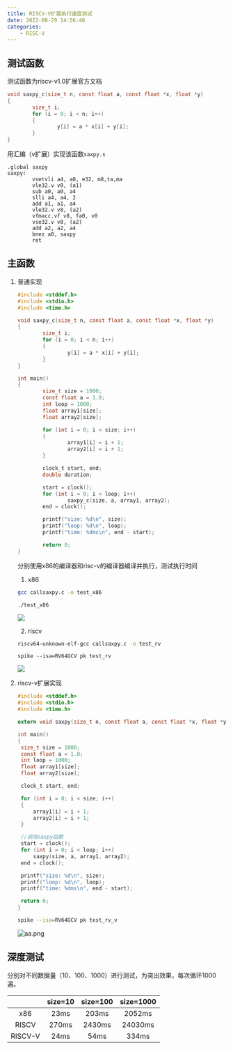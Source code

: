 ```yaml
---
title: RISCV-V扩展执行速度测试
date: 2022-08-29 14:56:46
categories: 
    - RISC-V
---
```


## 测试函数

测试函数为riscv-v1.0扩展官方文档

```c
void saxpy_c(size_t n, const float a, const float *x, float *y)
{
        size_t i;
        for (i = 0; i < n; i++)
        {
                y[i] = a * x[i] + y[i];
        }
}
```

用汇编（v扩展）实现该函数`saxpy.s`

```asm-riscv-v
.global saxpy
saxpy:
        vsetvli a4, a0, e32, m8,ta,ma
        vle32.v v0, (a1)
        sub a0, a0, a4
        slli a4, a4, 2
        add a1, a1, a4
        vle32.v v8, (a2)
        vfmacc.vf v8, fa0, v0
        vse32.v v8, (a2)
        add a2, a2, a4
        bnez a0, saxpy
        ret
```

## 主函数

1. 普通实现

   ```c
   #include <stddef.h>
   #include <stdio.h>
   #include <time.h>
   
   void saxpy_c(size_t n, const float a, const float *x, float *y)
   {
           size_t i;
           for (i = 0; i < n; i++)
           {
                   y[i] = a * x[i] + y[i];
           }
   }
   
   int main()
   {
           size_t size = 1000;
           const float a = 1.0;
           int loop = 1000;
           float array1[size];
           float array2[size];
   
           for (int i = 0; i < size; i++)
           {
                   array1[i] = i + 1;
                   array2[i] = i + 1;
           }
   
           clock_t start, end;
           double duration;
   
           start = clock();
           for (int i = 0; i < loop; i++)
                   saxpy_c(size, a, array1, array2);
           end = clock();
   
           printf("size: %d\n", size);
           printf("loop: %d\n", loop);
           printf("time: %dms\n", end - start);
   
           return 0;
   }
   ```

   分别使用x86的编译器和risc-v的编译器编译并执行，测试执行时间

   1. x86

   ```bash
   gcc callsaxpy.c -o test_x86
   ```

   ```
   ./test_x86
   ```

   ![](https://s2.loli.net/2022/08/29/nBAy2euZRQqvt38.png)

   2. riscv

   ```bash
   riscv64-unknown-elf-gcc callsaxpy.c -o test_rv
   ```

   ```
   spike --isa=RV64GCV pk test_rv
   ```

   

   ![](https://s2.loli.net/2022/08/29/tBqQsLhgHPE5IZO.png)

2. riscv-v扩展实现

   ```c
   #include <stddef.h>
   #include <stdio.h>
   #include <time.h>
   
   extern void saxpy(size_t n, const float a, const float *x, float *y);
   
   int main()
   {
   	size_t size = 1000;
   	const float a = 1.0;
   	int loop = 1000;
   	float array1[size];
   	float array2[size];
   
   	clock_t start, end;
   
   	for (int i = 0; i < size; i++)
   	{
   		array1[i] = i + 1;
   		array2[i] = i + 1;
   	}
   
   	//调用saxpy函数
   	start = clock();
   	for (int i = 0; i < loop; i++)
   		saxpy(size, a, array1, array2);
   	end = clock();
   
   	printf("size: %d\n", size);
   	printf("loop: %d\n", loop);
   	printf("time: %dms\n", end - start);
   
   	return 0;
   }
   ```

   ```bash
   spike --isa=RV64GCV pk test_rv_v
   ```

   ![aa.png](https://s2.loli.net/2022/08/29/n8hKHEsALpf42vB.png)



## 深度测试

分别对不同数据量（10、100、1000）进行测试，为突出效果，每次循环1000遍。

|         |  size=10  |  size=100  |  size=1000  |
| :-----: | :-------: | :--------: | :---------: |
|   x86   |   23ms    |   203ms    |   2052ms    |
|  RISCV  |   270ms   |   2430ms   |   24030ms   |
| RISCV-V |   24ms    |    54ms    |    334ms    |

